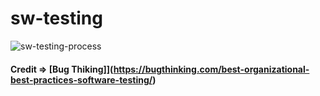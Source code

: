 # sw-testing

![sw-testing-process](https://bugthinking.com/wp-content/uploads/2019/07/Software-Testing-Flow.png)



#### Credit => [Bug Thiking]](https://bugthinking.com/best-organizational-best-practices-software-testing/)